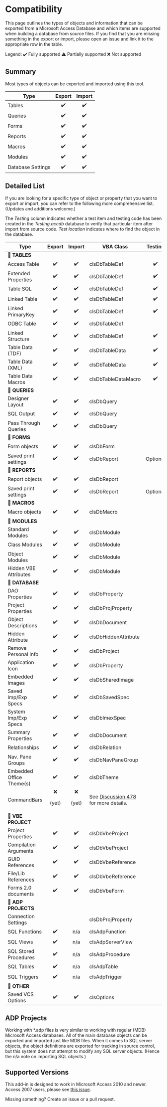 # Compatibility
This page outlines the types of objects and information that can be exported from a Microsoft Access Database and which items are supported when building a database from source files. If you find that you are missing something in the export or import, please open an issue and link it to the appropriate row in the table.

Legend: ✔️ Fully supported ⚠️ Partially supported ❌ Not supported

## Summary
Most types of objects can be exported and imported using this tool.

|Type     |Export|Import|
|---------|:----:|:----:|
|Tables   |✔️|✔️|
|Queries  |✔️|✔️|
|Forms    |✔️|✔️|
|Reports  |✔️|✔️|
|Macros   |✔️|✔️|
|Modules  |✔️|✔️|
|Database Settings|✔️|✔️|

## Detailed List

If you are looking for a specific type of object or property that you want to export or import, you can refer to the following more comprehensive list. (Updates and additions welcome.)

The *Testing* column indicates whether a test item and testing code has been created in the *Testing.accdb* database to verify that particular item after import from source code. *Test location* indicates where to find the object in the database.

|Type                     |Export|Import|VBA Class|Testing|Test Location|
|-------------------------|:----:|:----:|---------|:-----:|-------------|
|💼 **TABLES**
|Access Table             |✔️|✔️|clsDbTableDef|✔️|tblInternal|
|Extended Properties      |✔️|✔️|clsDbTableDef|✔️|tblInternal|
|Table SQL                |✔️|✔️|clsDbTableDef|✔️|tblInternal|
|Linked Table             |✔️|✔️|clsDbTableDef|✔️|tblLinkedAccess|
|Linked PrimaryKey        |✔️|✔️|clsDbTableDef|✔️|tblLinkedAccess|
|ODBC Table               |✔️|✔️|clsDbTableDef||
|Linked Structure         |✔️|✔️|clsDbTableDef|✔️|tblLinkedAccess|
|Table Data (TDF)         |✔️|✔️|clsDbTableData|✔️|tblInternal.txt|
|Table Data (XML)         |✔️|✔️|clsDbTableData|✔️|tblSaveXML.xml|
|Table Data Macros        |✔️|✔️|clsDbTableDataMacro|✔️|tblSaveXML|
|💼 **QUERIES**
|Designer Layout          |✔️|✔️|clsDbQuery||
|SQL Output               |✔️|✔️|clsDbQuery||
|Pass Through Queries     |✔️|✔️|clsDbQuery||
|💼 **FORMS**
|Form objects             |✔️|✔️|clsDbForm||
|Saved print settings     |✔️|✔️|clsDbReport|Optional
|💼 **REPORTS**
|Report objects           |✔️|✔️|clsDbReport
|Saved print settings     |✔️|✔️|clsDbReport|Optional
|💼 **MACROS**
|Macro objects            |✔️|✔️|clsDbMacro
|💼 **MODULES**
|Standard Modules         |✔️|✔️|clsDbModule
|Class Modules            |✔️|✔️|clsDbModule
|Object Modules           |✔️|✔️|clsDbModule
|Hidden VBE Attributes    |✔️|✔️|clsDbModule
|💼 **DATABASE**
|DAO Properties           |✔️|✔️|clsDbProperty
|Project Properties       |✔️|✔️|clsDbProjProperty
|Object Descriptions      |✔️|✔️|clsDbDocument
|Hidden Attribute         |✔️|✔️|clsDbHiddenAttribute
|Remove Personal Info     |✔️|✔️|clsDbProject
|Application Icon         |✔️|✔️|clsDbProperty
|Embedded Images          |✔️|✔️|clsDbSharedImage
|Saved Imp/Exp Specs      |✔️|✔️|clsDbSavedSpec
|System Imp/Exp Specs     |✔️|✔️|clsDbImexSpec
|Summary Properties       |✔️|✔️|clsDbDocument
|Relationships            |✔️|✔️|clsDbRelation
|Nav. Pane Groups         |✔️|✔️|clsDbNavPaneGroup
|Embedded Office Theme(s) |✔️|✔️|clsDbTheme
|CommandBars              |❌<p>(yet)|❌<p>(yet)|See [Discussion 478](https://github.com/joyfullservice/msaccess-vcs-addin/discussions/478) for more details.
|💼 **VBE PROJECT**
|Project Properties       |✔️|✔️|clsDbVbeProject
|Compilation Arguments    |✔️|✔️|clsDbVbeProject
|GUID References          |✔️|✔️|clsDbVbeReference
|File/Lib References      |✔️|✔️|clsDbVbeReference
|Forms 2.0 documents      |✔️|✔️|clsDbVbeForm
|💼 **ADP PROJECTS**
|Connection Settings      |||clsDbProjProperty
|SQL Functions            |✔️|n/a|clsAdpFunction
|SQL Views                |✔️|n/a|clsAdpServerView
|SQL Stored Procedures    |✔️|n/a|clsAdpProcedure
|SQL Tables               |✔️|n/a|clsAdpTable
|SQL Triggers             |✔️|n/a|clsAdpTrigger
|💼 **OTHER**
|Saved VCS Options        |✔️|✔️|clsOptions


## ADP Projects

Working with *.adp files is very similar to working with regular (MDB) Microsoft Access databases. All of the main database objects can be exported and imported just like MDB files. When it comes to SQL server objects, the object definitions are exported for tracking in source control, but this system does not attempt to modify any SQL server objects. (Hence the n/a note on importing SQL objects.)

## Supported Versions
This add-in is designed to work in Microsoft Access 2010 and newer. Access 2007 users, please see [this issue](https://github.com/joyfullservice/msaccess-vcs-addin/issues/464).

Missing something? Create an issue or a pull request.
